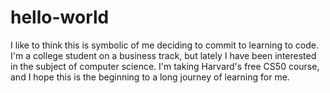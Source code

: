 # hello-world
I like to think this is symbolic of me deciding to commit to learning to code.
I'm a college student on a business track, but lately I have been interested in the subject of computer science. I'm taking Harvard's free CS50 course, and I hope this is the beginning to a long journey of learning for me.
